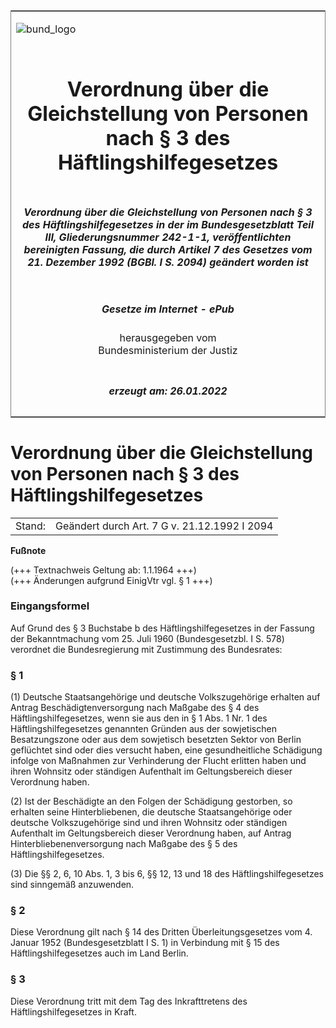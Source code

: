 <span id="DECKBLATT.html"></span>

<table border="0" frame="border" width="100%">

<tr valign="top">

<td align="left">

![bund\_logo](BfJ_2021_Web_de_de.gif)

</td>

<td align="right">

 

</td>

</tr>

<tr align="center" valign="middle">

<td colspan="2">

# Verordnung über die Gleichstellung von Personen nach § 3 des Häftlingshilfegesetzes

</td>

</tr>

<tr align="center" valign="middle">

<td colspan="2">

##### Verordnung über die Gleichstellung von Personen nach § 3 des Häftlingshilfegesetzes in der im Bundesgesetzblatt Teil III, Gliederungsnummer 242-1-1, veröffentlichten bereinigten Fassung, die durch Artikel 7 des Gesetzes vom 21. Dezember 1992 (BGBl. I S. 2094) geändert worden ist

</td>

</tr>

<tr align="center" valign="middle">

<td colspan="2">

  
  

##### Gesetze im Internet - ePub  
  
herausgegeben vom  
Bundesministerium der Justiz

</td>

</tr>

<tr align="center" valign="bottom">

<td colspan="2">

  
  

##### erzeugt am: 26.01.2022

</td>

</tr>

</table>

<span id="BJNR005450962.html"></span>

# Verordnung über die Gleichstellung von Personen nach § 3 des Häftlingshilfegesetzes

<div>

<div class="jnhtml">

|        |                                              |
| ------ | -------------------------------------------- |
| Stand: | Geändert durch Art. 7 G v. 21.12.1992 I 2094 |

</div>

</div>

<div>

  
**Fußnote**

<div class="jnhtml">

<div>

<div class="jurAbsatz">

(+++ Textnachweis Geltung ab: 1.1.1964 +++)  
(+++ Änderungen aufgrund EinigVtr vgl. § 1 +++)

</div>

</div>

</div>

</div>

<span id="BJNR005450962BJNE000100319.html"></span>

### Eingangsformel  

<div>

<div class="jnhtml">

<div>

<div class="jurAbsatz">

Auf Grund des § 3 Buchstabe b des Häftlingshilfegesetzes in der Fassung
der Bekanntmachung vom 25. Juli 1960 (Bundesgesetzbl. I S. 578)
verordnet die Bundesregierung mit Zustimmung des Bundesrates:

</div>

</div>

</div>

</div>

<span id="BJNR005450962BJNE000203314.html"></span>

### § 1  

<div>

<div class="jnhtml">

<div>

<div class="jurAbsatz">

(1) Deutsche Staatsangehörige und deutsche Volkszugehörige erhalten auf
Antrag Beschädigtenversorgung nach Maßgabe des § 4 des
Häftlingshilfegesetzes, wenn sie aus den in § 1 Abs. 1 Nr. 1 des
Häftlingshilfegesetzes genannten Gründen aus der sowjetischen
Besatzungszone oder aus dem sowjetisch besetzten Sektor von Berlin
geflüchtet sind oder dies versucht haben, eine gesundheitliche
Schädigung infolge von Maßnahmen zur Verhinderung der Flucht erlitten
haben und ihren Wohnsitz oder ständigen Aufenthalt im Geltungsbereich
dieser Verordnung haben.

</div>

<div class="jurAbsatz">

(2) Ist der Beschädigte an den Folgen der Schädigung gestorben, so
erhalten seine Hinterbliebenen, die deutsche Staatsangehörige oder
deutsche Volkszugehörige sind und ihren Wohnsitz oder ständigen
Aufenthalt im Geltungsbereich dieser Verordnung haben, auf Antrag
Hinterbliebenenversorgung nach Maßgabe des § 5 des
Häftlingshilfegesetzes.

</div>

<div class="jurAbsatz">

(3) Die §§ 2, 6, 10 Abs. 1, 3 bis 6, §§ 12, 13 und 18 des
Häftlingshilfegesetzes sind sinngemäß anzuwenden.

</div>

</div>

</div>

</div>

<span id="BJNR005450962BJNE000300319.html"></span>

### § 2  

<div>

<div class="jnhtml">

<div>

<div class="jurAbsatz">

Diese Verordnung gilt nach § 14 des Dritten Überleitungsgesetzes vom 4.
Januar 1952 (Bundesgesetzblatt I S. 1) in Verbindung mit § 15 des
Häftlingshilfegesetzes auch im Land Berlin.

</div>

</div>

</div>

</div>

<span id="BJNR005450962BJNE000400319.html"></span>

### § 3  

<div>

<div class="jnhtml">

<div>

<div class="jurAbsatz">

Diese Verordnung tritt mit dem Tag des Inkrafttretens des
Häftlingshilfegesetzes in Kraft.

</div>

</div>

</div>

</div>
